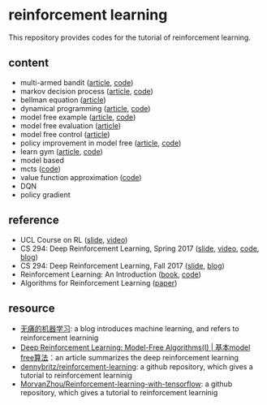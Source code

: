 # reinforcement learning

This repository provides codes for the tutorial of reinforcement learning.

## content

- multi-armed bandit ([article](https://zhuanlan.zhihu.com/p/31577741), [code](https://github.com/gaoxinge/reinforcement-learning/tree/master/multi-armed%20bandit))
- markov decision process ([article](https://zhuanlan.zhihu.com/p/31613480), [code](https://github.com/gaoxinge/reinforcement-learning/tree/master/markov%20decision%20process))
- bellman equation ([article](https://zhuanlan.zhihu.com/p/31650439))
- dynamical programming ([article](https://zhuanlan.zhihu.com/p/31804601), [code](https://github.com/gaoxinge/reinforcement-learning/tree/master/dynamical%20programming))
- model free example ([article](https://zhuanlan.zhihu.com/p/31860770), [code](https://github.com/gaoxinge/reinforcement-learning/tree/master/model%20free%20example))
- model free evaluation ([article](https://zhuanlan.zhihu.com/p/32102204))
- model free control ([article](https://zhuanlan.zhihu.com/p/32201807))
- policy improvement in model free ([article](https://zhuanlan.zhihu.com/p/32517235), [code](https://github.com/gaoxinge/reinforcement-learning/tree/master/policy%20improvement%20in%20model%20free))
- learn gym ([article](https://zhuanlan.zhihu.com/p/34517203), [code](https://github.com/gaoxinge/reinforcement-learning/tree/master/learn%20gym))
- model based
- mcts ([code](https://github.com/gaoxinge/reinforcement-learning/tree/master/mcts))
- value function approximation ([code](https://github.com/gaoxinge/reinforcement-learning/tree/master/value%20function%20approximation))
- DQN
- policy gradient

## reference

- UCL Course on RL ([slide](http://www0.cs.ucl.ac.uk/staff/d.silver/web/Teaching.html), [video](https://www.bilibili.com/video/av8912293/))
- CS 294: Deep Reinforcement Learning, Spring 2017 ([slide](http://rll.berkeley.edu/deeprlcoursesp17/), [video](https://www.bilibili.com/video/av9802698/), [code](https://github.com/berkeleydeeprlcourse/homework), [blog](https://zhuanlan.zhihu.com/c_125238795))
- CS 294: Deep Reinforcement Learning, Fall 2017 ([slide](http://rll.berkeley.edu/deeprlcourse/), [blog](https://zhuanlan.zhihu.com/c_150977189))
- Reinforcement Learning: An Introduction ([book](http://incompleteideas.net/book/bookdraft2017nov5.pdf), [code](https://github.com/ShangtongZhang/reinforcement-learning-an-introduction))
- Algorithms for Reinforcement Learning ([paper](https://sites.ualberta.ca/~szepesva/papers/RLAlgsInMDPs.pdf))

## resource

- [无痛的机器学习](https://zhuanlan.zhihu.com/hsmyy): a blog introduces machine learning, and refers to reinforcement learninig
- [Deep Reinforcement Learning: Model-Free Algorithms(I) | 基本model free算法](https://zhuanlan.zhihu.com/p/27388383)：an article summarizes the deep reinforcement learning
- [dennybritz/reinforcement-learning](https://github.com/dennybritz/reinforcement-learning): a github repository, which gives a tutorial to reinforcement learninig
- [MorvanZhou/Reinforcement-learning-with-tensorflow](https://github.com/MorvanZhou/Reinforcement-learning-with-tensorflow): a github repository, which gives a tutorial to reinforcement learninig